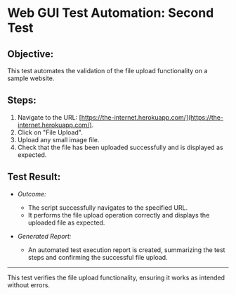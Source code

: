# Web GUI Test Automation: Second Test

## Objective:
This test automates the validation of the file upload functionality on a sample website.

## Steps:
1. Navigate to the URL: [https://the-internet.herokuapp.com/](https://the-internet.herokuapp.com/).
2. Click on "File Upload".
3. Upload any small image file.
4. Check that the file has been uploaded successfully and is displayed as expected.

## Test Result:
- *Outcome:*
  - The script successfully navigates to the specified URL.
  - It performs the file upload operation correctly and displays the uploaded file as expected.

- *Generated Report:*
  - An automated test execution report is created, summarizing the test steps and confirming the successful file upload.

---
This test verifies the file upload functionality, ensuring it works as intended without errors.
